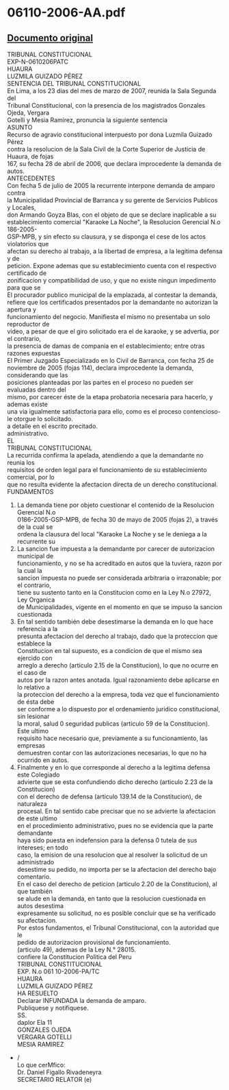 
06110-2006-AA.pdf
=================
  
[Documento original](https://tc.gob.pe/jurisprudencia/2007/06110-2006-AA.pdf)  
---  
TRIBUNAL CONSTITUCIONAL  
EXP-N-0610206PATC  
HUAURA  
LUZMILA GUIZADO PÉREZ  
SENTENCIA DEL TRIBUNAL CONSTITUCIONAL  
En Lima, a los 23 dias del mes de marzo de 2007, reunida la Sala Segunda del  
Tribunal Constitucional, con la presencia de los magistrados Gonzales Ojeda, Vergara  
Gotelli y Mesia Ramirez, pronuncia la siguiente sentencia  
ASUNTO  
Recurso de agravio constitucional interpuesto por dona Luzmila Guizado Pérez  
contra la resolucion de la Sala Civil de la Corte Superior de Justicia de Huaura, de fojas  
167, su fecha 28 de abril de 2006, que declara improcedente la demanda de autos.  
ANTECEDENTES  
Con fecha 5 de julio de 2005 la recurrente interpone demanda de amparo contra  
la Municipalidad Provincial de Barranca y su gerente de Servicios Publicos y Locales,  
don Armando Goyza Blas, con el objeto de que se declare inaplicable a su  
establecimiento comercial "Karaoke La Noche", la Resolucion Gerencial N.o 186-2005-  
GSP-MPB, y sin efecto su clausura, y se disponga el cese de los actos violatorios que  
afectan su derecho al trabajo, a la libertad de empresa, a la legitima defensa y de  
peticion. Expone ademas que su establecimiento cuenta con el respectivo certificado de  
zonificacion y compatibilidad de uso, y que no existe ningun impedimento para que se  
El procurador publico municipal de la emplazada, al contestar la demanda,  
refiere que los certificados presentados por la demandante no autorizan la apertura y  
funcionamiento del negocio. Manifiesta el mismo no presentaba un solo reproductor de  
video, a pesar de que el giro solicitado era el de karaoke, y se advertia, por el contrario,  
la presencia de damas de compania en el establecimiento; entre otras razones expuestas  
El Primer Juzgado Especializado en lo Civil de Barranca, con fecha 25 de  
noviembre de 2005 (fojas 114), declara improcedente la demanda, considerando que las  
posiciones planteadas por las partes en el proceso no pueden ser evaluadas dentro del  
mismo, por carecer éste de la etapa probatoria necesaria para hacerlo, y ademas existe  
una via igualmente satisfactoria para ello, como es el proceso contencioso-  
le otorgue lo solicitado.  
a detalle en el escrito precitado.  
administrativo.  
EL  
TRIBUNAL CONSTITUCIONAL  
La recurrida confirma la apelada, atendiendo a que la demandante no reunia los  
requisitos de orden legal para el funcionamiento de su establecimiento comercial, por lo  
que no resulta evidente la afectacion directa de un derecho constitucional.  
FUNDAMENTOS  
1. La demanda tiene por objeto cuestionar el contenido de la Resolucion Gerencial N.o  
0186-2005-GSP-MPB, de fecha 30 de mayo de 2005 (fojas 2), a través de la cual se  
ordena la clausura del local "Karaoke La Noche y se le deniega a la recurrente su  
2. La sancion fue impuesta a la demandante por carecer de autorizacion municipal de  
funcionamiento, y no se ha acreditado en autos que la tuviera, razon por la cual la  
sancion impuesta no puede ser considerada arbitraria o irrazonable; por el contrario,  
tiene su sustento tanto en la Constitucion como en la Ley N.o 27972, Ley Organica  
de Municipalidades, vigente en el momento en que se impuso la sancion cuestionada  
3. En tal sentido también debe desestimarse la demanda en lo que hace referencia a la  
presunta afectacion del derecho al trabajo, dado que la proteccion que establece la  
Constitucion en tal supuesto, es a condicion de que el mismo sea ejercido con  
arreglo a derecho (articulo 2.15 de la Constitucion), lo que no ocurre en el caso de  
autos por la razon antes anotada. Igual razonamiento debe aplicarse en lo relativo a  
la proteccion del derecho a la empresa, toda vez que el funcionamiento de ésta debe  
ser conforme a lo dispuesto por el ordenamiento juridico constitucional, sin lesionar  
la moral, salud 0 seguridad publicas (articulo 59 de la Constitucion). Este ultimo  
requisito hace necesario que, previamente a su funcionamiento, las empresas  
demuestren contar con las autorizaciones necesarias, lo que no ha ocurrido en autos.  
4. Finalmente y en lo que corresponde al derecho a la legitima defensa este Colegiado  
advierte que se esta confundiendo dicho derecho (articulo 2.23 de la Constitucion)  
con el derecho de defensa (articulo 139.14 de la Constitucion), de naturaleza  
procesal. En tal sentido cabe precisar que no se advierte la afectacion de este ultimo  
en el procedimiento administrativo, pues no se evidencia que la parte demandante  
haya sido puesta en indefension para la defensa 0 tutela de sus intereses; en todo  
caso, la emision de una resolucion que al resolver la solicitud de un administrado  
desestime su pedido, no importa per se la afectacion del derecho bajo comentario.  
En el caso del derecho de peticion (articulo 2.20 de la Constitucion), al que también  
se alude en la demanda, en tanto que la resolucion cuestionada en autos desestima  
expresamente su solicitud, no es posible concluir que se ha verificado su afectacion.  
Por estos fundamentos, el Tribunal Constitucional, con la autoridad que le  
pedido de autorizacion provisional de funcionamiento.  
(articulo 49), ademas de la Ley N.° 28015.  
confiere la Constitucion Politica del Peru  
TRIBUNAL CONSTITUCIONAL  
EXP. N.o 061 10-2006-PA/TC  
HUAURA  
LUZMILA GUIZADO PÉREZ  
HA RESUELTO  
Declarar INFUNDADA la demanda de amparo.  
Publiquese y notifiquese.  
SS.  
daplor Ela 11  
GONZALES OJEDA  
VERGARA GOTELLI  
MESIA RAMIREZ  
- /  
Lo que cerMfico:  
Dr. Daniel Figallo Rivadeneyra  
SECRETARIO RELATOR (e)